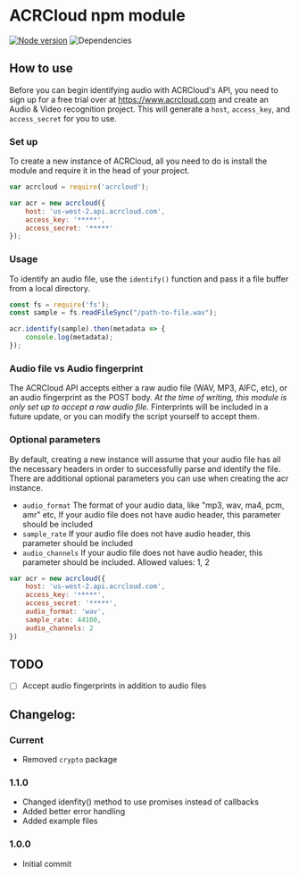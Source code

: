 # ACRCloud npm module

[![Node version](https://badge.fury.io/js/acrcloud.svg?style=flat)](https://www.npmjs.com/package/acrcloud)
![Dependencies](https://david-dm.org/dwyl/acrcloud.svg)

## How to use
Before you can begin identifying audio with ACRCloud's API, you need to sign up for a free trial over at https://www.acrcloud.com and create an Audio & Video recognition project. This will generate a `host`, `access_key`, and `access_secret` for you to use.

### Set up
To create a new instance of ACRCloud, all you need to do is install the module and require it in the head of your project.

```js
var acrcloud = require('acrcloud');

var acr = new acrcloud({
    host: 'us-west-2.api.acrcloud.com',
    access_key: '*****',
    access_secret: '*****'
});
```
### Usage
To identify an audio file, use the `identify()` function and pass it a file buffer from a local directory.
```js
const fs = require('fs');
const sample = fs.readFileSync("/path-to-file.wav");

acr.identify(sample).then(metadata => {
    console.log(metadata);
});
```

### Audio file vs Audio fingerprint
The ACRCloud API accepts either a raw audio file (WAV, MP3, AIFC, etc), or an audio fingerprint as the POST body. *At the time of writing, this module is only set up to accept a raw audio file.* Finterprints will be included in a future update, or you can modify the script yourself to accept them.

### Optional parameters
By default, creating a new instance will assume that your audio file has all the necessary headers in order to successfully parse and identify the file. There are additional optional parameters you can use when creating the acr instance.

* `audio_format` The format of your audio data, like "mp3, wav, ma4, pcm, amr" etc, If your audio file does not have audio header, this parameter should be included
* `sample_rate` If your audio file does not have audio header, this parameter should be included
* `audio_channels` If your audio file does not have audio header, this parameter should be included. Allowed values: 1, 2

```js
var acr = new acrcloud({
    host: 'us-west-2.api.acrcloud.com',
    access_key: '*****',
    access_secret: '*****',
    audio_format: 'wav',
    sample_rate: 44100,
    audio_channels: 2
})
```

## TODO

- ☐ Accept audio fingerprints in addition to audio files

## Changelog:

### Current

* Removed `crypto` package

### 1.1.0

* Changed idenfity() method to use promises instead of callbacks
* Added better error handling
* Added example files


### 1.0.0

* Initial commit


